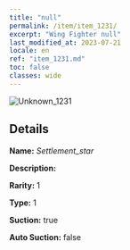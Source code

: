 ```yaml
---
title: "null"
permalink: /item/item_1231/
excerpt: "Wing Fighter null"
last_modified_at: 2023-07-21
locale: en
ref: "item_1231.md"
toc: false
classes: wide
---
```



 ![Unknown_1231](/images/item/Settlement_star_p.png)



## Details

 **Name:** *Settlement_star* 

 **Description:** 

 **Rarity:** 1 

 **Type:** 1 

 **Suction:** true 

 **Auto Suction:** false 


